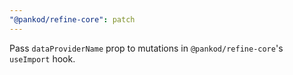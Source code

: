 ```yaml
---
"@pankod/refine-core": patch
---
```


Pass `dataProviderName` prop to mutations in `@pankod/refine-core`'s `useImport` hook.
